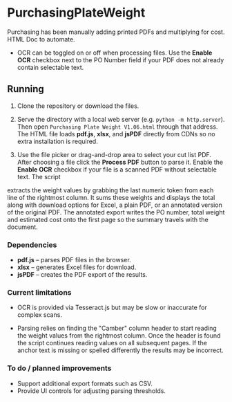 # PurchasingPlateWeight
Purchasing has been manually adding printed PDFs and multiplying for cost. HTML Doc to automate.

- OCR can be toggled on or off when processing files. Use the **Enable OCR**
  checkbox next to the PO Number field if your PDF does not already contain
  selectable text.
## Running
1. Clone the repository or download the files.
2. Serve the directory with a local web server (e.g. `python -m http.server`).
   Then open `Purchasing Plate Weight V1.06.html` through that address.
   The HTML file loads **pdf.js**, **xlsx**, and **jsPDF** directly from CDNs so
   no extra installation is required.

3. Use the file picker or drag-and-drop area to select your cut list PDF. After
   choosing a file click the **Process PDF** button to parse it. Enable the
   **Enable OCR** checkbox if your file is a scanned PDF without selectable text.
   The script

  extracts the weight values by grabbing the last numeric token from each line
  of the rightmost column. It sums these weights and displays the total along
  with download options for Excel, a plain PDF, or an annotated version of the
  original PDF. The annotated export writes the PO number, total weight and
  estimated cost onto the first page so the summary travels with the document.


### Dependencies
- **pdf.js** – parses PDF files in the browser.
- **xlsx** – generates Excel files for download.
- **jsPDF** – creates the PDF export of the results.

### Current limitations
- OCR is provided via Tesseract.js but may be slow or inaccurate for complex
  scans.

- Parsing relies on finding the "Camber" column header to start reading the
  weight values from the rightmost column. Once the header is found the script
  continues reading values on all subsequent pages. If the anchor text is
  missing or spelled differently the results may be incorrect.


### To do / planned improvements
- Support additional export formats such as CSV.
- Provide UI controls for adjusting parsing thresholds.

